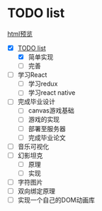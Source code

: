 # TODO list

[html预览](https://lexokid.github.io/TODO-list/)

- [x] [TODO list](https://github.com/Lexokid/TODO-list/tree/gh-pages)
    - [x] 简单实现
    - [ ] 完善
- [ ] 学习React
    - [ ] 学习redux
    - [ ] 学习react native
- [ ] 完成毕业设计
    - [ ] canvas游戏基础
    - [ ] 游戏的实现
    - [ ] 部署至服务器
    - [ ] 完成毕业论文
- [ ] 音乐可视化
- [ ] 幻影坦克
    - [ ] 原理
    - [ ] 实现
- [ ] 字符图片
- [ ] 双向绑定原理
- [ ] 实现一个自己的DOM动画库
